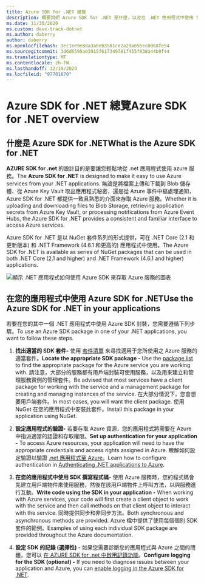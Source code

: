 ```yaml
---
title: Azure SDK for .NET 總覽
description: 概要說明 Azure SDK for .NET 是什麼，以及在 .NET 應用程式中使用 SDK 的基本步驟
ms.date: 11/30/2020
ms.custom: devx-track-dotnet
ms.author: daberry
author: daberry
ms.openlocfilehash: 3ec1ee9e8da3a6e03581ce2a29a655ec0d68fe54
ms.sourcegitcommit: 3d6d6595a03915f617349781f455f838a44b0f44
ms.translationtype: MT
ms.contentlocale: zh-TW
ms.lasthandoff: 12/19/2020
ms.locfileid: "97701070"
---
```

# <a name="azure-sdk-for-net-overview"></a><span data-ttu-id="b1c32-103">Azure SDK for .NET 總覽</span><span class="sxs-lookup"><span data-stu-id="b1c32-103">Azure SDK for .NET overview</span></span>

## <a name="what-is-the-azure-sdk-for-net"></a><span data-ttu-id="b1c32-104">什麼是 Azure SDK for .NET</span><span class="sxs-lookup"><span data-stu-id="b1c32-104">What is the Azure SDK for .NET</span></span>

<span data-ttu-id="b1c32-105">**AZURE SDK for .net** 的設計目的是要讓您輕鬆地從 .net 應用程式使用 azure 服務。</span><span class="sxs-lookup"><span data-stu-id="b1c32-105">The **Azure SDK for .NET** is designed to make it easy to use Azure services from your .NET applications.</span></span>  <span data-ttu-id="b1c32-106">無論是將檔案上傳和下載到 Blob 儲存體、從 Azure Key Vault 取出應用程式秘密，還是從 Azure 事件中樞處理通知，Azure SDK for .NET 都提供一致且熟悉的介面來存取 Azure 服務。</span><span class="sxs-lookup"><span data-stu-id="b1c32-106">Whether it is uploading and downloading files to Blob Storage, retrieving application secrets from Azure Key Vault, or processing notifications from Azure Event Hubs, the Azure SDK for .NET provides a consistent and familiar interface to access Azure services.</span></span>  

<span data-ttu-id="b1c32-107">Azure SDK for .NET 是以 NuGet 套件系列的形式提供，可在 .NET Core (2.1 和更新版本) 和 .NET Framework (4.6.1 和更高的) 應用程式中使用。</span><span class="sxs-lookup"><span data-stu-id="b1c32-107">The Azure SDK for .NET is available as series of NuGet packages that can be used in both .NET Core (2.1 and higher) and .NET Framework (4.6.1 and higher) applications.</span></span>

![顯示 .NET 應用程式如何使用 Azure SDK 來存取 Azure 服務的圖表](./media/azure-sdk-for-dotnet-overview.png)

## <a name="use-the-azure-sdk-for-net-in-your-applications"></a><span data-ttu-id="b1c32-109">在您的應用程式中使用 Azure SDK for .NET</span><span class="sxs-lookup"><span data-stu-id="b1c32-109">Use the Azure SDK for .NET in your applications</span></span>

<span data-ttu-id="b1c32-110">若要在您的其中一個 .NET 應用程式中使用 Azure SDK 封裝，您需要遵循下列步驟。</span><span class="sxs-lookup"><span data-stu-id="b1c32-110">To use an Azure SDK package in one of your .NET applications, you want to follow these steps.</span></span>

1. <span data-ttu-id="b1c32-111">**找出適當的 SDK 套件-** 使用 [套件清單](../packages.md) 來尋找適用于您所使用之 Azure 服務的適當套件。</span><span class="sxs-lookup"><span data-stu-id="b1c32-111">**Locate the appropriate SDK package -** Use the [package list](../packages.md) to find the appropriate package for the Azure service you are working with.</span></span>  <span data-ttu-id="b1c32-112">請注意，大部分的服務都有用戶端封裝可使用服務，以及用來建立和管理服務實例的管理套件。</span><span class="sxs-lookup"><span data-stu-id="b1c32-112">Be advised that most services have a client package for working with the service and a management package for creating and managing instances of the service.</span></span>  <span data-ttu-id="b1c32-113">在大部分情況下，您會想要用戶端套件。</span><span class="sxs-lookup"><span data-stu-id="b1c32-113">In most cases, you will want the client package.</span></span>  <span data-ttu-id="b1c32-114">使用 NuGet 在您的應用程式中安裝此套件。</span><span class="sxs-lookup"><span data-stu-id="b1c32-114">Install this package in your application using NuGet.</span></span>

2. <span data-ttu-id="b1c32-115">**設定應用程式的驗證-** 若要存取 Azure 資源，您的應用程式將需要在 Azure 中指派適當的認證和存取權限。</span><span class="sxs-lookup"><span data-stu-id="b1c32-115">**Set up authentication for your application -** To access Azure resources, your application will need to have the appropriate credentials and access rights assigned in Azure.</span></span>  <span data-ttu-id="b1c32-116">瞭解如何設定驗證以驗證 [.net 應用程式至 Azure](../authentication.md)。</span><span class="sxs-lookup"><span data-stu-id="b1c32-116">Learn how to configure authentication in [Authenticating .NET applications to Azure](../authentication.md).</span></span>

3. <span data-ttu-id="b1c32-117">**在您的應用程式中使用 SDK 撰寫程式碼-** 使用 Azure 服務時，您的程式碼會先建立用戶端物件來使用服務，然後在該用戶端物件上呼叫方法，以與服務進行互動。</span><span class="sxs-lookup"><span data-stu-id="b1c32-117">**Write code using the SDK in your application -** When working with Azure services, your code will first create a client object to work with the service and then call methods on that client object to interact with the service.</span></span>  <span data-ttu-id="b1c32-118">同時提供同步和非同步方法。</span><span class="sxs-lookup"><span data-stu-id="b1c32-118">Both synchronous and asynchronous methods are provided.</span></span>  <span data-ttu-id="b1c32-119">Azure 檔中提供了使用每個個別 SDK 套件的範例。</span><span class="sxs-lookup"><span data-stu-id="b1c32-119">Examples of using each individual SDK package are provided throughout the Azure documentation.</span></span>

4. <span data-ttu-id="b1c32-120">**設定 SDK 的記錄 (選擇性) -** 如果您需要診斷您的應用程式與 Azure 之間的問題，您可以 [在 AZURE SDK for .net 中啟用記錄功能](./logging.md)。</span><span class="sxs-lookup"><span data-stu-id="b1c32-120">**Configure logging for the SDK (optional) -** If you need to diagnose issues between your application and Azure, you can [enable logging in the Azure SDK for .NET](./logging.md).</span></span>

